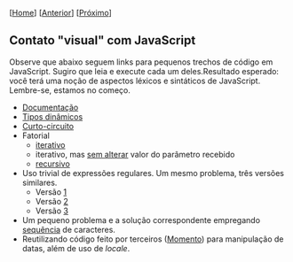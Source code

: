 \[[Home](https://github.com/kyriosdata/js)\] \[[Anterior](../../documentos/familiarizar.md)\] \[[Próximo](../inicio)\]
## Contato "visual" com JavaScript

Observe que abaixo seguem links para pequenos trechos de código em JavaScript. Sugiro que leia e execute cada um deles.Resultado esperado: você terá uma noção de aspectos léxicos e sintáticos de JavaScript. Lembre-se, estamos no começo. 

- [Documentação](https://runkit.com/kyriosdata/documentacao)
- [Tipos dinâmicos](https://runkit.com/kyriosdata/tipo-dinamico)
- [Curto-circuito](https://runkit.com/kyriosdata/short-circuit)
- Fatorial
  - [iterativo](https://runkit.com/kyriosdata/fatorial-iterativo)
  - iterativo, mas [sem alterar](https://runkit.com/kyriosdata/fatorial-iterativo-sem-alterar-parametro) valor do parâmetro recebido    
  - [recursivo](https://runkit.com/kyriosdata/fatorial-recursivo)
- Uso trivial de expressões regulares. Um mesmo problema, três versões similares.
  - Versão [1](https://runkit.com/kyriosdata/padrao/1.0.0)
  - Versão [2](https://runkit.com/kyriosdata/padrao/2.0.0)
  - Versão [3](https://runkit.com/kyriosdata/padrao/3.0.0)
- Um pequeno problema e a solução correspondente empregando [sequência](https://runkit.com/kyriosdata/verifica-propriedade) de caracteres.
- Reutilizando código feito por terceiros ([Momento](https://runkit.com/kyriosdata/moment-js-exemplo)) para manipulação de datas, além de uso de _locale_.
